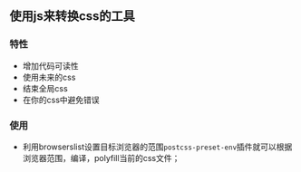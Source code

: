 ## 使用js来转换css的工具

### 特性

* 增加代码可读性
* 使用未来的css
* 结束全局css
* 在你的css中避免错误

### 使用

* 利用browserslist设置目标浏览器的范围`postcss-preset-env`插件就可以根据浏览器范围，编译，polyfill当前的css文件；